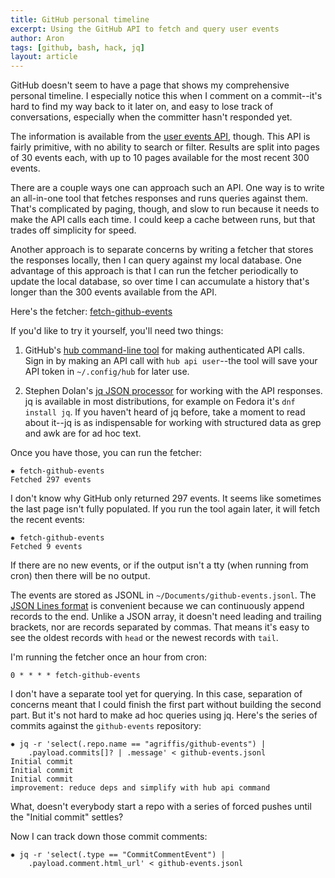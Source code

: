 ```yaml
---
title: GitHub personal timeline
excerpt: Using the GitHub API to fetch and query user events
author: Aron
tags: [github, bash, hack, jq]
layout: article
---
```


GitHub doesn't seem to have a page that shows my comprehensive personal
timeline. I especially notice this when I comment on a commit--it's hard to find
my way back to it later on, and easy to lose track of conversations, especially
when the committer hasn't responded yet.

The information is available from the [user events
API](https://developer.github.com/v3/activity/events/), though. This API is
fairly primitive, with no ability to search or filter. Results are split into
pages of 30 events each, with up to 10 pages available for the most recent 300
events.

There are a couple ways one can approach such an API. One way is to write an
all-in-one tool that fetches responses and runs queries against them. That's
complicated by paging, though, and slow to run because it needs to make the API
calls each time. I could keep a cache between runs, but that trades off
simplicity for speed.

Another approach is to separate concerns by writing a fetcher that stores the
responses locally, then I can query against my local database. One advantage of
this approach is that I can run the fetcher periodically to update the local
database, so over time I can accumulate a history that's longer than the 300
events available from the API.

Here's the fetcher: [fetch-github-events](https://github.com/agriffis/github-events/blob/master/fetch-github-events)

If you'd like to try it yourself, you'll need two things:

1. GitHub's [hub command-line tool](https://github.com/github/hub) for making
   authenticated API calls. Sign in by making an API call with `hub api
   user`--the tool will save your API token in `~/.config/hub` for later use.

2. Stephen Dolan's [jq JSON processor](https://stedolan.github.io/jq/) for
   working with the API responses. jq is available in most distributions, for
   example on Fedora it's `dnf install jq`. If you haven't heard of jq before,
   take a moment to read about it--jq is as indispensable for working with
   structured data as grep and awk are for ad hoc text.

Once you have those, you can run the fetcher:

    ✸ fetch-github-events
    Fetched 297 events

I don't know why GitHub only returned 297 events. It seems like sometimes the
last page isn't fully populated. If you run the tool again later, it will fetch
the recent events:

    ✸ fetch-github-events
    Fetched 9 events

If there are no new events, or if the output isn't a tty (when running from
cron) then there will be no output.

The events are stored as JSONL in `~/Documents/github-events.jsonl`. The [JSON
Lines format](http://jsonlines.org) is convenient because we can continuously
append records to the end. Unlike a JSON array, it doesn't need leading and
trailing brackets, nor are records separated by commas. That means it's easy to
see the oldest records with `head` or the newest records with `tail`.

I'm running the fetcher once an hour from cron:

    0 * * * * fetch-github-events

I don't have a separate tool yet for querying. In this case, separation of
concerns meant that I could finish the first part without building the second
part. But it's not hard to make ad hoc queries using jq. Here's the series of
commits against the `github-events` repository:

    ✸ jq -r 'select(.repo.name == "agriffis/github-events") |
        .payload.commits[]? | .message' < github-events.jsonl
    Initial commit
    Initial commit
    Initial commit
    improvement: reduce deps and simplify with hub api command

What, doesn't everybody start a repo with a series of forced pushes until the
"Initial commit" settles?

Now I can track down those commit comments:

    ✸ jq -r 'select(.type == "CommitCommentEvent") |
        .payload.comment.html_url' < github-events.jsonl
